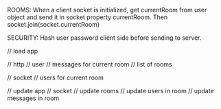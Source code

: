 ROOMS:
When a client socket is initialized, get currentRoom from user object and send it in socket property currentRoom. Then socket.join(socket.currentRoom)

SECURITY:
Hash user password client side before sending to server.

// load app

// http
// user
// messages for current room
// list of rooms

// socket
// users for current room

// update app
// socket
// update rooms
// update users in room
// update messages in room
